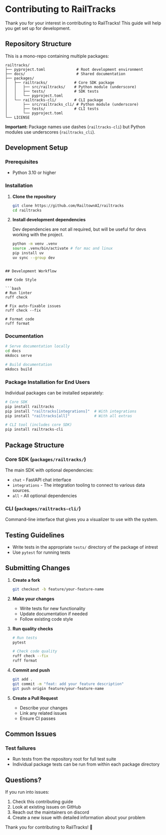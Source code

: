 # Contributing to RailTracks

Thank you for your interest in contributing to RailTracks! This guide will help you get set up for development.

## Repository Structure

This is a mono-repo containing multiple packages:

```
railtracks/
├── pyproject.toml              # Root development environment
├── docs/                       # Shared documentation
├── packages/
│   ├── railtracks/            # Core SDK package
│   │   ├── src/railtracks/    # Python module (underscore)
│   │   ├── tests/             # SDK tests
│   │   └── pyproject.toml
│   └── railtracks-cli/        # CLI package  
│       ├── src/railtracks_cli/ # Python module (underscore)
│       ├── tests/             # CLI tests
│       └── pyproject.toml
└── LICENSE
```

**Important:** Package names use dashes (`railtracks-cli`) but Python modules use underscores (`railtracks_cli`).

## Development Setup

### Prerequisites

- Python 3.10 or higher

### Installation

1. **Clone the repository**
   ```bash
   git clone https://github.com/RailtownAI/railtracks
   cd railtracks
   ```

2. **Install development dependencies**

    Dev dependencies are not all required, but will be useful for devs working with the project.
   ```bash
   python -m venv .venv
   source .venv/bin/activate # for mac and linux 
   pip install uv
   uv sync --group dev 
   ```
```

## Development Workflow

### Code Style

```bash
# Run linter
ruff check

# Fix auto-fixable issues
ruff check --fix

# Format code
ruff format
```

### Documentation

```bash
# Serve documentation locally
cd docs
mkdocs serve

# Build documentation
mkdocs build
```

### Package Installation for End Users

Individual packages can be installed separately:

```bash
# Core SDK
pip install railtracks
pip install "railtracks[integrations]"  # With integrations
pip install "railtracks[all]"           # With all extras

# CLI tool (includes core SDK)
pip install railtracks-cli
```

## Package Structure

### Core SDK (`packages/railtracks/`)

The main SDK with optional dependencies:
- `chat` - FastAPI chat interface
- `integrations` - The integration tooling to connect to various data sources.
- `all` - All optional dependencies

### CLI (`packages/railtracks-cli/`)
Command-line interface that gives you a visualizer to use with the system. 

## Testing Guidelines

- Write tests in the appropriate `tests/` directory of the package of intrest
- Use `pytest` for running tests

## Submitting Changes

1. **Create a fork**
   ```bash
   git checkout -b feature/your-feature-name
   ```

2. **Make your changes**
   - Write tests for new functionality
   - Update documentation if needed
   - Follow existing code style

3. **Run quality checks**
   ```bash
   # Run tests
   pytest
   
   # Check code quality
   ruff check --fix
   ruff format
   ```

4. **Commit and push**
   ```bash
   git add .
   git commit -m "feat: add your feature description"
   git push origin feature/your-feature-name
   ```

5. **Create a Pull Request**
   - Describe your changes
   - Link any related issues
   - Ensure CI passes

## Common Issues

### Test failures
- Run tests from the repository root for full test suite
- Individual package tests can be run from within each package directory

## Questions?

If you run into issues:
1. Check this contributing guide
2. Look at existing issues on GitHub
3. Reach out the maintainers on discord
4. Create a new issue with detailed information about your problem

Thank you for contributing to RailTracks! 🚂
